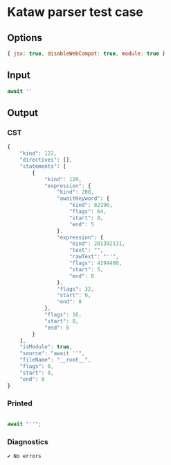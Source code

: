 # Kataw parser test case

## Options

`````js
{ jsx: true, disableWebCompat: true, module: true }
`````

## Input

`````js
await ''
`````

## Output

### CST

```javascript
{
    "kind": 122,
    "directives": [],
    "statements": [
        {
            "kind": 120,
            "expression": {
                "kind": 208,
                "awaitKeyword": {
                    "kind": 82196,
                    "flags": 64,
                    "start": 0,
                    "end": 5
                },
                "expression": {
                    "kind": 201392131,
                    "text": "",
                    "rawText": "''",
                    "flags": 4194400,
                    "start": 5,
                    "end": 8
                },
                "flags": 32,
                "start": 0,
                "end": 8
            },
            "flags": 16,
            "start": 0,
            "end": 8
        }
    ],
    "isModule": true,
    "source": "await ''",
    "fileName": "__root__",
    "flags": 0,
    "start": 0,
    "end": 8
}
```

### Printed

```javascript

await "''";

```

### Diagnostics

```javascript
✔ No errors
```


